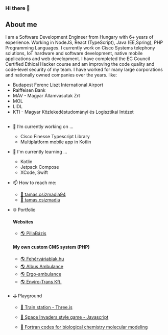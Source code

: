 ### Hi there 👋

## About me
I am a Software Development Engineer from Hungary with 6+ years of experience. Working in NodeJS, React (TypeScript), Java (EE,Spring), PHP Programming Languages.
I currently work on Cisco Systems telephony solutions, IoT hardware and software development, native mobile applications and web development.
I have completed the EC Council Certified Ethical Hacker course and am improving the code quality and code-level security of my team.
I have worked for many large corporations and nationally owned companies over the years. like:
  - Budapest Ferenc Liszt International Airport
  - Raiffeisen Bank
  - MÁV - Magyar Államvasutak Zrt
  - MOL
  - LIDL
  - KTI - Magyar Közlekedéstudományi és Logisztikai Intézet

##
- 🔭 I’m currently working on ...
  - Cisco Finesse Typescript Library
  - Multiplatform mobile app in Kotlin
- :dizzy: I'm currently learning ...
  - Kotlin
  - Jetpack Compose
  - XCode, Swift
- 📫 How to reach me:
  - <a href="mailto:tamas.csizmadia94@gmail.com">:e-mail: tamas.csizmadia94</a>
  - <a href="https://linkedin.com/in/tamas-csizmadia" target="_blank">:baggage_claim: tamas.csizmadia</a>
- :globe_with_meridians: Portfolio
    #### Websites
  - <a href="https://pillabazis.hu" target="_blank">:earth_americas: PillaBázis</a>

  #### My own custom CMS system (PHP)
  - <a href="https://fehervariablak.hu" target="_blank">:earth_americas: Fehérváriablak.hu</a>
  - <a href="https://albusambulance.hu" target="_blank">:earth_americas: Albus Ambulance</a>
  - <a href="https://ergo-ambulance.hu" target="_blank">:earth_americas: Ergo-ambulance</a>
  - <a href="http://envirotrans.hu" target="_blank">:earth_americas: Enviro-Trans Kft.</a>
- :golf: Playground
  - [:bullettrain_front: Train station - Three.js](https://arreis94.github.io/train-station-three-js)
  - [:space_invader: Space Invaders style game - Javascript](https://arreis94.github.io/SpaceInvaders)

  - [:microscope: Fortran codes for biological chemistry molecular modeling](https://github.com/arreis94/BiologicalChemistryFortran)
